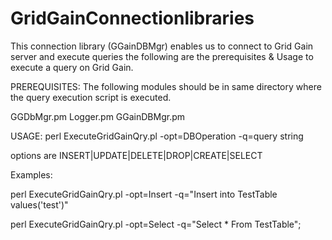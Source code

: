 # GridGainConnectionlibraries
This connection library (GGainDBMgr) enables us to connect to Grid Gain server and execute queries
the following are the prerequisites & Usage to execute a query on Grid Gain.

PREREQUISITES: The following modules should be in same directory where the query execution script 
is executed.

GGDbMgr.pm
Logger.pm
GGainDBMgr.pm




USAGE: perl ExecuteGridGainQry.pl -opt=DBOperation -q=query string

options are INSERT|UPDATE|DELETE|DROP|CREATE|SELECT

Examples:       

perl ExecuteGridGainQry.pl -opt=Insert -q=\"Insert into TestTable values('test')\"

perl ExecuteGridGainQry.pl -opt=Select -q=\"Select * From TestTable\";


